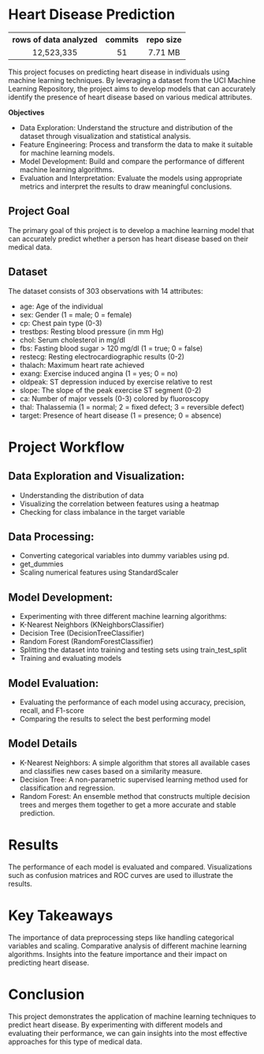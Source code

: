 # Heart Disease Prediction

<table border="0" style="width: 100%; text-align: center;">
  <tr>
    <th>rows of data analyzed</th>
    <th>commits</th>
    <th>repo size</th>
  </tr>
  <tr>
    <td>12,523,335</td>
    <td>51</td>
    <td>7.71 MB</td>
  </tr>
</table>

This project focuses on predicting heart disease in individuals using machine learning techniques. By leveraging a dataset from the UCI Machine Learning Repository, the project aims to develop models that can accurately identify the presence of heart disease based on various medical attributes.

**Objectives**

- Data Exploration: Understand the structure and distribution of the dataset through visualization and statistical analysis.
- Feature Engineering: Process and transform the data to make it suitable for machine learning models.
- Model Development: Build and compare the performance of different machine learning algorithms.
- Evaluation and Interpretation: Evaluate the models using appropriate metrics and interpret the results to draw meaningful conclusions.


## **Project Goal**
The primary goal of this project is to develop a machine learning model that can accurately predict whether a person has heart disease based on their medical data.

## **Dataset**
The dataset consists of 303 observations with 14 attributes:

- age: Age of the individual
- sex: Gender (1 = male; 0 = female)
- cp: Chest pain type (0-3)
- trestbps: Resting blood pressure (in mm Hg)
- chol: Serum cholesterol in mg/dl
- fbs: Fasting blood sugar > 120 mg/dl (1 = true; 0 = false)
- restecg: Resting electrocardiographic results (0-2)
- thalach: Maximum heart rate achieved
- exang: Exercise induced angina (1 = yes; 0 = no)
- oldpeak: ST depression induced by exercise relative to rest
- slope: The slope of the peak exercise ST segment (0-2)
- ca: Number of major vessels (0-3) colored by fluoroscopy
- thal: Thalassemia (1 = normal; 2 = fixed defect; 3 = reversible defect)
- target: Presence of heart disease (1 = presence; 0 = absence)

# **Project Workflow**
## **Data Exploration and Visualization:**

- Understanding the distribution of data
- Visualizing the correlation between features using a heatmap
- Checking for class imbalance in the target variable

## **Data Processing:**

- Converting categorical variables into dummy variables using pd.
- get_dummies
- Scaling numerical features using StandardScaler

## **Model Development:**

- Experimenting with three different machine learning algorithms:
- K-Nearest Neighbors (KNeighborsClassifier)
- Decision Tree (DecisionTreeClassifier)
- Random Forest (RandomForestClassifier)
- Splitting the dataset into training and testing sets using train_test_split
- Training and evaluating models

## **Model Evaluation:**

- Evaluating the performance of each model using accuracy, precision, recall, and F1-score
- Comparing the results to select the best performing model

## **Model Details**
- K-Nearest Neighbors: A simple algorithm that stores all available cases and classifies new cases based on a similarity measure.
- Decision Tree: A non-parametric supervised learning method used for classification and regression.
- Random Forest: An ensemble method that constructs multiple decision trees and merges them together to get a more accurate and stable prediction.

# **Results**
The performance of each model is evaluated and compared.
Visualizations such as confusion matrices and ROC curves are used to illustrate the results.

# **Key Takeaways**
The importance of data preprocessing steps like handling categorical variables and scaling.
Comparative analysis of different machine learning algorithms.
Insights into the feature importance and their impact on predicting heart disease.

# **Conclusion**
This project demonstrates the application of machine learning techniques to predict heart disease. By experimenting with different models and evaluating their performance, we can gain insights into the most effective approaches for this type of medical data.


